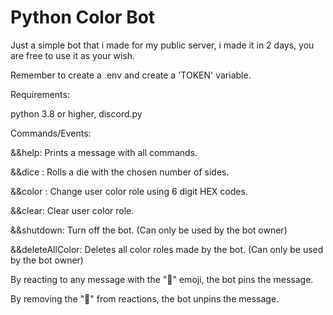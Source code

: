 # Python Color Bot

Just a simple bot that i made for my public server, i made it in 2 days, you are free to use it as your wish.

Remember to create a .env and create a 'TOKEN' variable.

Requirements:

python 3.8 or higher, discord.py

Commands/Events:

&&help:
	Prints a message with all commands.

&&dice <number>:
	Rolls a die with the chosen number of sides.

&&color <HEXcode>:
	Change user color role using 6 digit HEX codes.

&&clear:
	Clear user color role.

&&shutdown:
	Turn off the bot. (Can only be used by the bot owner)

&&deleteAllColor:
	Deletes all color roles made by the bot. (Can only be used by the bot owner)

By reacting to any message with the "📌" emoji, the bot pins the message.

By removing the "📌" from reactions, the bot unpins the message.
